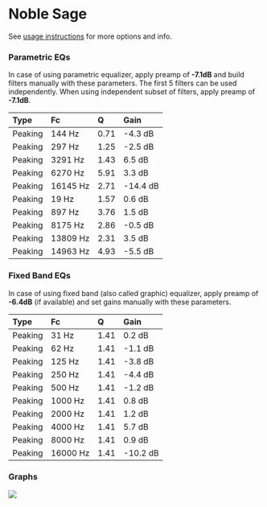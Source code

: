 # Noble Sage
See [usage instructions](https://github.com/jaakkopasanen/AutoEq#usage) for more options and info.

### Parametric EQs
In case of using parametric equalizer, apply preamp of **-7.1dB** and build filters manually
with these parameters. The first 5 filters can be used independently.
When using independent subset of filters, apply preamp of **-7.1dB**.

| Type    | Fc       |    Q | Gain     |
|:--------|:---------|:-----|:---------|
| Peaking | 144 Hz   | 0.71 | -4.3 dB  |
| Peaking | 297 Hz   | 1.25 | -2.5 dB  |
| Peaking | 3291 Hz  | 1.43 | 6.5 dB   |
| Peaking | 6270 Hz  | 5.91 | 3.3 dB   |
| Peaking | 16145 Hz | 2.71 | -14.4 dB |
| Peaking | 19 Hz    | 1.57 | 0.6 dB   |
| Peaking | 897 Hz   | 3.76 | 1.5 dB   |
| Peaking | 8175 Hz  | 2.86 | -0.5 dB  |
| Peaking | 13809 Hz | 2.31 | 3.5 dB   |
| Peaking | 14963 Hz | 4.93 | -5.5 dB  |

### Fixed Band EQs
In case of using fixed band (also called graphic) equalizer, apply preamp of **-6.4dB**
(if available) and set gains manually with these parameters.

| Type    | Fc       |    Q | Gain     |
|:--------|:---------|:-----|:---------|
| Peaking | 31 Hz    | 1.41 | 0.2 dB   |
| Peaking | 62 Hz    | 1.41 | -1.1 dB  |
| Peaking | 125 Hz   | 1.41 | -3.8 dB  |
| Peaking | 250 Hz   | 1.41 | -4.4 dB  |
| Peaking | 500 Hz   | 1.41 | -1.2 dB  |
| Peaking | 1000 Hz  | 1.41 | 0.8 dB   |
| Peaking | 2000 Hz  | 1.41 | 1.2 dB   |
| Peaking | 4000 Hz  | 1.41 | 5.7 dB   |
| Peaking | 8000 Hz  | 1.41 | 0.9 dB   |
| Peaking | 16000 Hz | 1.41 | -10.2 dB |

### Graphs
![](https://raw.githubusercontent.com/jaakkopasanen/AutoEq/master/results/crinacle/harman_in-ear_2017-1/Noble%20Sage/Noble%20Sage.png)